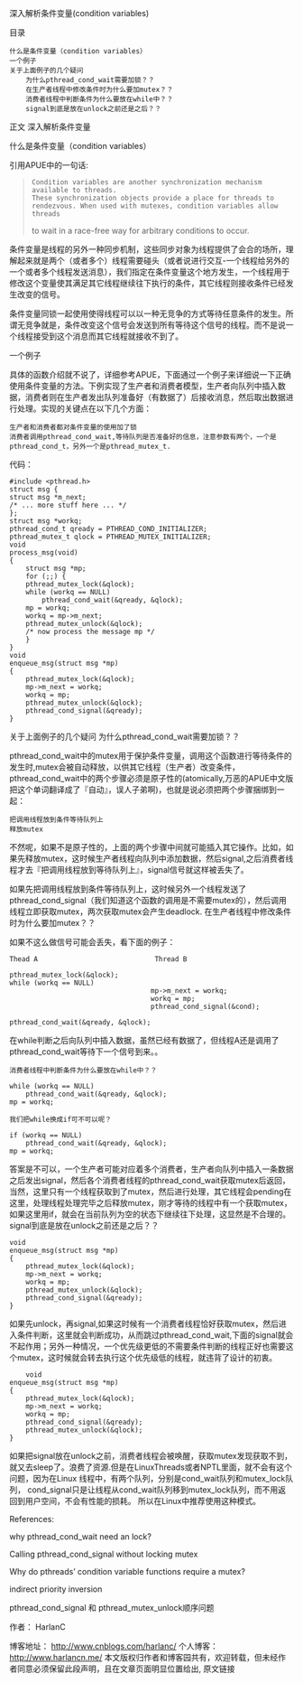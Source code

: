  深入解析条件变量(condition variables)

目录

    什么是条件变量（condition variables）
    一个例子
    关于上面例子的几个疑问
        为什么pthread_cond_wait需要加锁？？
        在生产者线程中修改条件时为什么要加mutex？？
        消费者线程中判断条件为什么要放在while中？？
        signal到底是放在unlock之前还是之后？？

 

正文
深入解析条件变量

什么是条件变量（condition variables）

引用APUE中的一句话:

>     Condition variables are another synchronization mechanism available to threads.
>     These synchronization objects provide a place for threads to rendezvous. When used with mutexes, condition variables allow threads
> to wait in a race-free way for arbitrary conditions to occur.

条件变量是线程的另外一种同步机制，这些同步对象为线程提供了会合的场所，理解起来就是两个（或者多个）线程需要碰头（或者说进行交互-一个线程给另外的一个或者多个线程发送消息），我们指定在条件变量这个地方发生，一个线程用于修改这个变量使其满足其它线程继续往下执行的条件，其它线程则接收条件已经发生改变的信号。

条件变量同锁一起使用使得线程可以以一种无竞争的方式等待任意条件的发生。所谓无竞争就是，条件改变这个信号会发送到所有等待这个信号的线程。而不是说一个线程接受到这个消息而其它线程就接收不到了。

一个例子

具体的函数介绍就不说了，详细参考APUE，下面通过一个例子来详细说一下正确使用条件变量的方法。下例实现了生产者和消费者模型，生产者向队列中插入数据，消费者则在生产者发出队列准备好（有数据了）后接收消息，然后取出数据进行处理。实现的关键点在以下几个方面：

    生产者和消费者都对条件变量的使用加了锁
    消费者调用pthread_cond_wait,等待队列是否准备好的信息，注意参数有两个，一个是pthread_cond_t，另外一个是pthread_mutex_t.

代码：

    #include <pthread.h>
    struct msg {
    struct msg *m_next;
    /* ... more stuff here ... */
    };
    struct msg *workq;
    pthread_cond_t qready = PTHREAD_COND_INITIALIZER;
    pthread_mutex_t qlock = PTHREAD_MUTEX_INITIALIZER;
    void
    process_msg(void)
    {
        struct msg *mp;
        for (;;) {
        pthread_mutex_lock(&qlock);
        while (workq == NULL)
            pthread_cond_wait(&qready, &qlock);
        mp = workq;
        workq = mp->m_next;
        pthread_mutex_unlock(&qlock);
        /* now process the message mp */
        }
    }
    void
    enqueue_msg(struct msg *mp)
    {
        pthread_mutex_lock(&qlock);
        mp->m_next = workq;
        workq = mp;
        pthread_mutex_unlock(&qlock);
        pthread_cond_signal(&qready);
    }

关于上面例子的几个疑问
为什么pthread_cond_wait需要加锁？？

pthread_cond_wait中的mutex用于保护条件变量，调用这个函数进行等待条件的发生时,mutex会被自动释放，以供其它线程（生产者）改变条件，pthread_cond_wait中的两个步骤必须是原子性的(atomically,万恶的APUE中文版把这个单词翻译成了『自动』，误人子弟啊)，也就是说必须把两个步骤捆绑到一起：

    把调用线程放到条件等待队列上
    释放mutex

不然呢，如果不是原子性的，上面的两个步骤中间就可能插入其它操作。比如，如果先释放mutex，这时候生产者线程向队列中添加数据，然后signal,之后消费者线程才去『把调用线程放到等待队列上』，signal信号就这样被丢失了。

如果先把调用线程放到条件等待队列上，这时候另外一个线程发送了pthread_cond_signal（我们知道这个函数的调用是不需要mutex的），然后调用线程立即获取mutex，两次获取mutex会产生deadlock.
在生产者线程中修改条件时为什么要加mutex？？

如果不这么做信号可能会丢失，看下面的例子：

    Thead A                             Thread B
    
    pthread_mutex_lock(&qlock);
    while (workq == NULL)
                                       mp->m_next = workq;
                                       workq = mp;
                                       pthread_cond_signal(&cond);
    
    pthread_cond_wait(&qready, &qlock);

在while判断之后向队列中插入数据，虽然已经有数据了，但线程A还是调用了pthread_cond_wait等待下一个信号到来。。

    消费者线程中判断条件为什么要放在while中？？
    
    while (workq == NULL)
        pthread_cond_wait(&qready, &qlock);
    mp = workq;  
    
    我们把while换成if可不可以呢？
    
    if (workq == NULL)
        pthread_cond_wait(&qready, &qlock);
    mp = workq; 

答案是不可以，一个生产者可能对应着多个消费者，生产者向队列中插入一条数据之后发出signal，然后各个消费者线程的pthread_cond_wait获取mutex后返回，当然，这里只有一个线程获取到了mutex，然后进行处理，其它线程会pending在这里，处理线程处理完毕之后释放mutex，刚才等待的线程中有一个获取mutex，如果这里用if，就会在当前队列为空的状态下继续往下处理，这显然是不合理的。
signal到底是放在unlock之前还是之后？？

    void
    enqueue_msg(struct msg *mp)
    {
        pthread_mutex_lock(&qlock);
        mp->m_next = workq;
        workq = mp;
        pthread_mutex_unlock(&qlock);
        pthread_cond_signal(&qready);
    }

如果先unlock，再signal,如果这时候有一个消费者线程恰好获取mutex，然后进入条件判断，这里就会判断成功，从而跳过pthread_cond_wait,下面的signal就会不起作用；另外一种情况，一个优先级更低的不需要条件判断的线程正好也需要这个mutex，这时候就会转去执行这个优先级低的线程，就违背了设计的初衷。

        void
    enqueue_msg(struct msg *mp)
    {
        pthread_mutex_lock(&qlock);
        mp->m_next = workq;
        workq = mp;
        pthread_cond_signal(&qready);
        pthread_mutex_unlock(&qlock);
    }

如果把signal放在unlock之前，消费者线程会被唤醒，获取mutex发现获取不到，就又去sleep了。浪费了资源.但是在LinuxThreads或者NPTL里面，就不会有这个问题，因为在Linux 线程中，有两个队列，分别是cond_wait队列和mutex_lock队列， cond_signal只是让线程从cond_wait队列移到mutex_lock队列，而不用返回到用户空间，不会有性能的损耗。
所以在Linux中推荐使用这种模式。

References:

why pthread_cond_wait need an lock?

Calling pthread_cond_signal without locking mutex

Why do pthreads’ condition variable functions require a mutex?

indirect priority inversion

pthread_cond_signal 和 pthread_mutex_unlock顺序问题


作者： HarlanC

博客地址： http://www.cnblogs.com/harlanc/
个人博客： http://www.harlancn.me/
本文版权归作者和博客园共有，欢迎转载，但未经作者同意必须保留此段声明，且在文章页面明显位置给出, 原文链接



